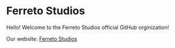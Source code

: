 # Ferreto Studios

Hello! Welcome to the Ferreto Studios official GitHub orginization!

Our website: [Ferreto Studios](https://ferretostudios.github.io)
